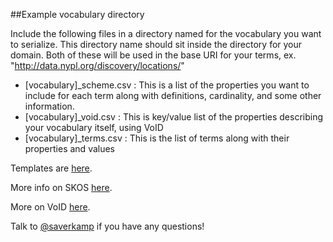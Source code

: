 ##Example vocabulary directory

Include the following files in a directory named for the vocabulary you want to serialize. This directory name should sit inside the directory for your domain. Both of these will be used in the base URI for your terms, ex. "http://data.nypl.org/discovery/locations/"  

- [vocabulary]_scheme.csv : This is a list of the properties you want to include for each term along with definitions, cardinality, and some other information.
- [vocabulary]_void.csv : This is key/value list of the properties describing your vocabulary itself, using VoID
- [vocabulary]_terms.csv : This is the list of terms along with their properties and values

Templates are [here](https://docs.google.com/spreadsheets/d/18bw7aKrqPUqHFoXha9vu8z1zOIfV8zQaR5xyD7Eq5GU/edit). 

More info on SKOS [here](https://www.w3.org/TR/skos-primer/).  

More on VoID [here](https://www.w3.org/TR/void/).  

Talk to [@saverkamp](https://github.com/saverkamp) if you have any questions! 